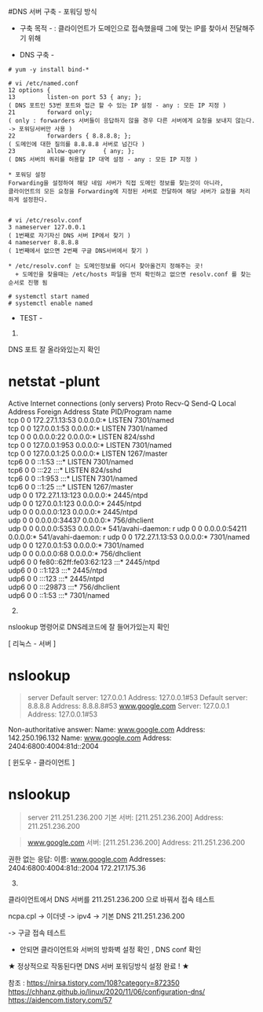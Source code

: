 #DNS 서버 구축 - 포워딩 방식

- 구축 목적 -
: 클라이언트가 도메인으로 접속했을때 그에 맞는 IP를 찾아서 전달해주기 위해

- DNS 구축 -
```
# yum -y install bind-*

# vi /etc/named.conf
12 options {
13         listen-on port 53 { any; };
( DNS 포트인 53번 포트와 접근 할 수 있는 IP 설정 - any : 모든 IP 지정 )
21         forward only;
( only : forwarders 서버들이 응답하지 않을 경우 다른 서버에게 요청을 보내지 않는다. -> 포워딩서버만 사용 )
22         forwarders { 8.8.8.8; };
( 도메인에 대한 질의를 8.8.8.8 서버로 넘긴다 )
23         allow-query     { any; };
( DNS 서버의 쿼리를 허용할 IP 대역 설정 - any : 모든 IP 지정 )

* 포워딩 설정
Forwarding을 설정하여 해당 네임 서버가 직접 도메인 정보를 찾는것이 아니라, 
클라이언트의 모든 요청을 Forwarding에 지정된 서버로 전달하여 해당 서버가 요청을 처리하게 설정한다.


# vi /etc/resolv.conf
3 nameserver 127.0.0.1
( 1번째로 자기자신 DNS 서버 IP에서 찾기 )
4 nameserver 8.8.8.8
( 1번째에서 없으면 2번째 구글 DNS서버에서 찾기 )

* /etc/resolv.conf 는 도메인정보를 어디서 찾아올건지 정해주는 곳!
  + 도메인을 찾을때는 /etc/hosts 파일을 먼저 확인하고 없으면 resolv.conf 를 찾는 순서로 진행 됨

# systemctl start named
# systemctl enable named

```
- TEST -
1.
DNS 포트 잘 올라와있는지 확인 

# netstat -plunt
Active Internet connections (only servers)
Proto Recv-Q Send-Q Local Address           Foreign Address         State       PID/Program name    
tcp        0      0 172.27.1.13:53          0.0.0.0:*               LISTEN      7301/named          
tcp        0      0 127.0.0.1:53            0.0.0.0:*               LISTEN      7301/named          
tcp        0      0 0.0.0.0:22              0.0.0.0:*               LISTEN      824/sshd            
tcp        0      0 127.0.0.1:953           0.0.0.0:*               LISTEN      7301/named          
tcp        0      0 127.0.0.1:25            0.0.0.0:*               LISTEN      1267/master         
tcp6       0      0 ::1:53                  :::*                    LISTEN      7301/named          
tcp6       0      0 :::22                   :::*                    LISTEN      824/sshd            
tcp6       0      0 ::1:953                 :::*                    LISTEN      7301/named          
tcp6       0      0 ::1:25                  :::*                    LISTEN      1267/master         
udp        0      0 172.27.1.13:123         0.0.0.0:*                           2445/ntpd           
udp        0      0 127.0.0.1:123           0.0.0.0:*                           2445/ntpd           
udp        0      0 0.0.0.0:123             0.0.0.0:*                           2445/ntpd           
udp        0      0 0.0.0.0:34437           0.0.0.0:*                           756/dhclient        
udp        0      0 0.0.0.0:5353            0.0.0.0:*                           541/avahi-daemon: r 
udp        0      0 0.0.0.0:54211           0.0.0.0:*                           541/avahi-daemon: r 
udp        0      0 172.27.1.13:53          0.0.0.0:*                           7301/named          
udp        0      0 127.0.0.1:53            0.0.0.0:*                           7301/named          
udp        0      0 0.0.0.0:68              0.0.0.0:*                           756/dhclient        
udp6       0      0 fe80::62ff:fe03:62:123  :::*                                2445/ntpd           
udp6       0      0 ::1:123                 :::*                                2445/ntpd           
udp6       0      0 :::123                  :::*                                2445/ntpd           
udp6       0      0 :::29873                :::*                                756/dhclient        
udp6       0      0 ::1:53                  :::*                                7301/named          

2.
nslookup 명령어로 DNS레코드에 잘 들어가있는지 확인

[ 리눅스 - 서버 ]
# nslookup
> server
Default server: 127.0.0.1
Address: 127.0.0.1#53
Default server: 8.8.8.8
Address: 8.8.8.8#53
> www.google.com
Server:         127.0.0.1
Address:        127.0.0.1#53

Non-authoritative answer:
Name:   www.google.com
Address: 142.250.196.132
Name:   www.google.com
Address: 2404:6800:4004:81d::2004

[ 윈도우 - 클라이언트 ]
# nslookup
> server 211.251.236.200
기본 서버:  [211.251.236.200]
Address:  211.251.236.200

> www.google.com
서버:    [211.251.236.200]
Address:  211.251.236.200

권한 없는 응답:
이름:    www.google.com
Addresses:  2404:6800:4004:81d::2004
          172.217.175.36


3. 
클라이언트에서 DNS 서버를 211.251.236.200 으로 바꿔서 접속 테스트

ncpa.cpl -> 이더넷 -> ipv4 -> 기본 DNS 211.251.236.200

-> 구글 접속 테스트


* 안되면 클라이언트와 서버의 방화벽 설정 확인 , DNS conf 확인


★ 정상적으로 작동된다면 DNS 서버 포워딩방식 설정 완료 ! ★


참조 : https://nirsa.tistory.com/108?category=872350
        https://chhanz.github.io/linux/2020/11/06/configuration-dns/
        https://aidencom.tistory.com/57
